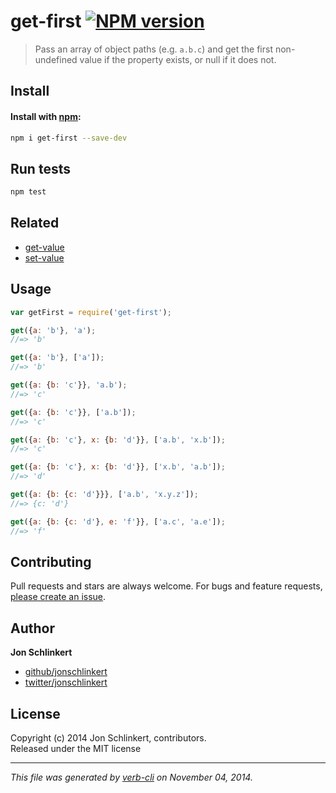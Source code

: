 # get-first [![NPM version](https://badge.fury.io/js/get-first.svg)](http://badge.fury.io/js/get-first)

> Pass an array of object paths (e.g. `a.b.c`) and get the first non-undefined value if the property exists, or null if it does not.

## Install
#### Install with [npm](npmjs.org):

```bash
npm i get-first --save-dev
```

## Run tests

```bash
npm test
```

## Related

 - [get-value](https://github.com/jonschlinkert/get-value)
 - [set-value](https://github.com/jonschlinkert/set-value)

## Usage

```js
var getFirst = require('get-first');

get({a: 'b'}, 'a');
//=> 'b'

get({a: 'b'}, ['a']);
//=> 'b'

get({a: {b: 'c'}}, 'a.b');
//=> 'c'

get({a: {b: 'c'}}, ['a.b']);
//=> 'c'

get({a: {b: 'c'}, x: {b: 'd'}}, ['a.b', 'x.b']);
//=> 'c'

get({a: {b: 'c'}, x: {b: 'd'}}, ['x.b', 'a.b']);
//=> 'd'

get({a: {b: {c: 'd'}}}, ['a.b', 'x.y.z']);
//=> {c: 'd'}

get({a: {b: {c: 'd'}, e: 'f'}}, ['a.c', 'a.e']);
//=> 'f'
```

## Contributing
Pull requests and stars are always welcome. For bugs and feature requests, [please create an issue][issues].

## Author

**Jon Schlinkert**
 
+ [github/jonschlinkert](https://github.com/jonschlinkert)
+ [twitter/jonschlinkert](http://twitter.com/jonschlinkert) 

## License
Copyright (c) 2014 Jon Schlinkert, contributors.  
Released under the MIT license

***

_This file was generated by [verb-cli](https://github.com/assemble/verb-cli) on November 04, 2014._

[issues]: https://github.com/jonschlinkert/get-first/issues